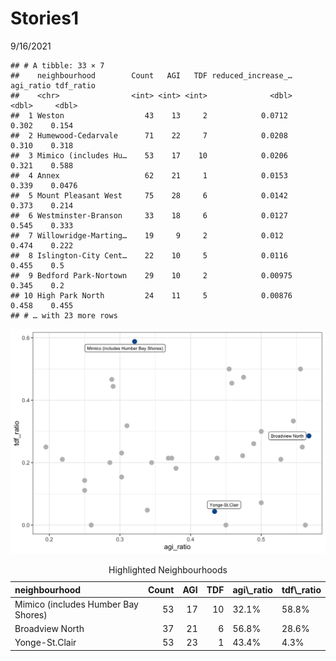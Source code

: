 Stories1
================
9/16/2021

    ## # A tibble: 33 × 7
    ##    neighbourhood        Count   AGI   TDF reduced_increase_… agi_ratio tdf_ratio
    ##    <chr>                <int> <int> <int>              <dbl>     <dbl>     <dbl>
    ##  1 Weston                  43    13     2            0.0712      0.302    0.154 
    ##  2 Humewood-Cedarvale      71    22     7            0.0208      0.310    0.318 
    ##  3 Mimico (includes Hu…    53    17    10            0.0206      0.321    0.588 
    ##  4 Annex                   62    21     1            0.0153      0.339    0.0476
    ##  5 Mount Pleasant West     75    28     6            0.0142      0.373    0.214 
    ##  6 Westminster-Branson     33    18     6            0.0127      0.545    0.333 
    ##  7 Willowridge-Marting…    19     9     2            0.012       0.474    0.222 
    ##  8 Islington-City Cent…    22    10     5            0.0116      0.455    0.5   
    ##  9 Bedford Park-Nortown    29    10     2            0.00975     0.345    0.2   
    ## 10 High Park North         24    11     5            0.00876     0.458    0.455 
    ## # … with 23 more rows

![](Story-1_files/figure-gfm/unnamed-chunk-3-1.png)<!-- -->

<table class="table" style="margin-left: auto; margin-right: auto;">
<caption>
Highlighted Neighbourhoods
</caption>
<thead>
<tr>
<th style="text-align:left;">
neighbourhood
</th>
<th style="text-align:right;">
Count
</th>
<th style="text-align:right;">
AGI
</th>
<th style="text-align:right;">
TDF
</th>
<th style="text-align:left;">
agi\_ratio
</th>
<th style="text-align:left;">
tdf\_ratio
</th>
</tr>
</thead>
<tbody>
<tr>
<td style="text-align:left;">
Mimico (includes Humber Bay Shores)
</td>
<td style="text-align:right;">
53
</td>
<td style="text-align:right;">
17
</td>
<td style="text-align:right;">
10
</td>
<td style="text-align:left;">
32.1%
</td>
<td style="text-align:left;">
58.8%
</td>
</tr>
<tr>
<td style="text-align:left;">
Broadview North
</td>
<td style="text-align:right;">
37
</td>
<td style="text-align:right;">
21
</td>
<td style="text-align:right;">
6
</td>
<td style="text-align:left;">
56.8%
</td>
<td style="text-align:left;">
28.6%
</td>
</tr>
<tr>
<td style="text-align:left;">
Yonge-St.Clair
</td>
<td style="text-align:right;">
53
</td>
<td style="text-align:right;">
23
</td>
<td style="text-align:right;">
1
</td>
<td style="text-align:left;">
43.4%
</td>
<td style="text-align:left;">
4.3%
</td>
</tr>
</tbody>
</table>

